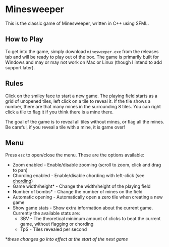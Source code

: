 # Minesweeper

This is the classic game of Minesweeper, written in C++ using SFML. 

## How to Play

To get into the game, simply download `minesweeper.exe` from the releases tab and will be ready to play out of the box. The game is primarily built for Windows and may or may not work on Mac or Linux (though I intend to add support later).

## Rules

Click on the smiley face to start a new game. The playing field starts as a grid of unopened tiles, left click on a tile to reveal it. If the tile shows a number, there are that many mines in the surrounding 8 tiles. You can right click a tile to flag it if you think there is a mine there. 

The goal of the game is to reveal all tiles without mines, or flag all the mines. Be careful, if you reveal a tile with a mine, it is game over!

## Menu

Press `esc` to open/close the menu. These are the options available:

- Zoom enabled - Enable/disable zooming (scroll to zoom, click and drag to pan)
- Chording enabled - Enable/disable chording with left-click (see [chording](https://en.wikipedia.org/wiki/Chording#Minesweeper_tactic))
- Game width/height* - Change the width/height of the playing field
- Number of bombs* - Change the number of mines on the field
- Automatic opening - Automatically open a zero tile when creating a new game
- Show game stats - Show extra information about the current game. Currently the available stats are:
    - 3BV - The theoretical minimum amount of clicks to beat the current game, without flagging or chording
    - TpS - Tiles revealed per second

\**these changes go into effect at the start of the next game*